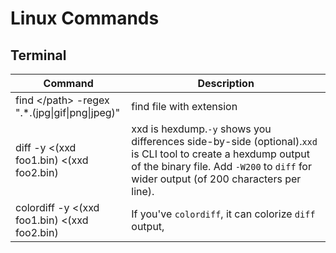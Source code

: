 # Linux Commands

## Terminal

| **Command**                                      | **Description**                                                                                                                                                                                         |
| ------------------------------------------------ | ------------------------------------------------------------------------------------------------------------------------------------------------------------------------------------------------------- |
| find \</path> -regex ".\*.(jpg\|gif\|png\|jpeg)" | find file with extension                                                                                                                                                                                |
| diff -y <(xxd foo1.bin) <(xxd foo2.bin)          | xxd is hexdump.`-y` shows you differences side-by-side (optional).`xxd` is CLI tool to create a hexdump output of the binary file. Add `-W200` to `diff` for wider output (of 200 characters per line). |
| colordiff -y <(xxd foo1.bin) <(xxd foo2.bin)     | If you've `colordiff`, it can colorize `diff` output,                                                                                                                                                   |


